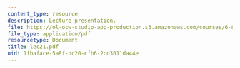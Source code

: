 ```yaml
---
content_type: resource
description: Lecture presentation.
file: https://ol-ocw-studio-app-production.s3.amazonaws.com/courses/6-892-computational-models-of-discourse-spring-2004/1fbaface5a8fbc20cfb62cd3011da44e_lec21.pdf
file_type: application/pdf
resourcetype: Document
title: lec21.pdf
uid: 1fbaface-5a8f-bc20-cfb6-2cd3011da44e
---
```

